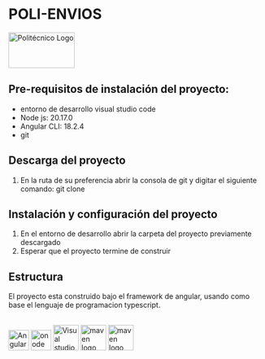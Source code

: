 # POLI-ENVIOS

<p style="text-align: left;">
    <a href="https://www.credibanco.com/"> 
    <img src="https://www.poli.edu.co/themes/custom/ptecnico2023/logo-politecnico-grancolombiano-blue.svg" alt="Politécnico Logo " width="130" height="70" class="logo-primary">
    </a>
</p>

## Pre-requisitos de instalación del proyecto:
- entorno de desarrollo visual studio code
- Node js: 20.17.0
- Angular CLI: 18.2.4
- git

## Descarga del proyecto
1. En la ruta de su preferencia abrir la consola de git y digitar
   el siguiente comando: git clone 

## Instalación y configuración del proyecto
1. En el entorno de desarrollo abrir la carpeta del proyecto previamente descargado
2. Esperar que el proyecto termine de construir 

## Estructura

El proyecto esta construido bajo el framework de angular, usando como base el lenguaje de programacion typescript.<br></br>


<div style="text-align: left;">
  <img src="https://upload.wikimedia.org/wikipedia/commons/c/cf/Angular_full_color_logo.svg" height="40" alt="Angular"  />
  <img src="https://upload.wikimedia.org/wikipedia/commons/d/d9/Node.js_logo.svg" height="40" alt="onode js"  />
  <img src="https://upload.wikimedia.org/wikipedia/commons/9/9a/Visual_Studio_Code_1.35_icon.svg" height="50" alt="Visual studio"  />
  <img src="https://upload.wikimedia.org/wikipedia/commons/3/3f/Git_icon.svg" height="50" alt="maven logo"  />
  <img src="https://1000logos.net/wp-content/uploads/2021/05/GitHub-logo.png" height="50" alt="maven logo"  />
</div>
